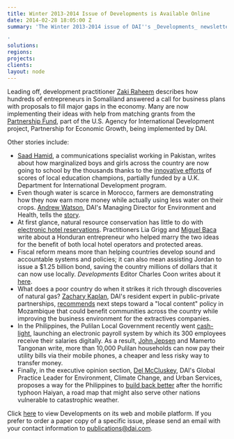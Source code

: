 ```yaml
---
title: Winter 2013-2014 Issue of Developments is Available Online
date: 2014-02-28 18:05:00 Z
summary: 'The Winter 2013-2014 issue of DAI''s _Developments_ newsletter is now available.

'
solutions: 
regions: 
projects: 
clients: 
layout: node
---
```


Leading off, development practitioner [Zaki Raheem][1] describes how hundreds of entrepreneurs in Somaliland answered a call for business plans with proposals to fill major gaps in the economy. Many are now implementing their ideas with help from matching grants from the [Partnership Fund][2], part of the U.S. Agency for International Development project, Partnership for Economic Growth, being implemented by DAI.

Other stories include:

* [Saad Hamid][3], a communications specialist working in Pakistan, writes about how marginalized boys and girls across the country are now going to school by the thousands thanks to the [innovative efforts][4] of scores of local education champions, partially funded by a U.K. Department for International Development program.
* Even though water is scarce in Morocco, farmers are demonstrating how they now earn more money while actually using less water on their crops. [Andrew Watson][5], DAI's Managing Director for Environment and Health, tells the [story][6].
* At first glance, natural resource conservation has little to do with [electronic hotel reservations][7]. Practitioners Lia Grigg and [Miguel Baca][8] write about a Honduran entrepreneur who helped marry the two ideas for the benefit of both local hotel operators and protected areas.
* Fiscal reform means more than helping countries develop sound and accountable systems and policies; it can also mean assisting Jordan to issue a $1.25 billion bond, saving the country millions of dollars that it can now use locally. _Developments_ Editor Charles Coon writes about it [here][9].
* What does a poor country do when it strikes it rich through discoveries of natural gas? [Zachary Kaplan][10], DAI's resident expert in public-private partnerships, [recommends][11] next steps toward a "local content" policy in Mozambique that could benefit communities across the country while improving the business environment for the extractives companies.
* In the Philippines, the Pulilan Local Government recently went [cash-light][12], launching an electronic payroll system by which its 300 employees receive their salaries digitally. As a result, [John Jepsen][13] and Mamerto Tangonan write, more than 10,000 Pulilan households can now pay their utility bills via their mobile phones, a cheaper and less risky way to transfer money.
* Finally, in the executive opinion section, [Del McCluskey][14], DAI's Global Practice Leader for Environment, Climate Change, and Urban Services, proposes a way for the Philippines to [build back better][15] after the horrific typhoon Haiyan, a road map that might also serve other nations vulnerable to catastrophic weather.

Click [here][16] to view Developments on its web and mobile platform. If you prefer to order a paper copy of a specific issue, please send an email with your contact information to [publications@dai.com][17].

[1]: /who-we-are/our-team/zaki-raheem
[2]: http://dai-global-developments.com/articles/to-the-partnership-fund.html?utm_source=daidotcom
[3]: /news/dai-saad-hamid-present-second-education-telenor-youth-summit
[4]: http://dai-global-developments.com/articles/dfid-project-assists-pakistani-boys-and-girls.html?utm_source=daidotcom
[5]: /who-we-are/our-team/andrew-watson
[6]: http://dai-global-developments.com/articles/incentive-for-moroccan-farmers-to-conserve-water.html?utm_source=daidotcom
[7]: http://dai-global-developments.com/articles/natural-resource-conservation-through-electronic-hotel-reservations.html?utm_source=daidotcom
[8]: /who-we-are/our-team/miguel-baca
[9]: http://dai-global-developments.com/articles/fiscal-project-helps-jordan-issue-bond.html?utm_source=daidotcom
[10]: /who-we-are/our-team/zach-kaplan
[11]: http://dai-global-developments.com/articles/mining-for-answers.html?utm_source=daidotcom
[12]: http://dai-global-developments.com/articles/philippine-town.html?utm_source=daidotcom
[13]: /who-we-are/our-team/john-jepsen
[14]: /who-we-are/our-team/del-mccluskey
[15]: http://dai-global-developments.com/articles/building-back-better.html?utm_source=daidotcom
[16]: http://dai-global-developments.com/developments/winter-2013.html?utm_source=daidotcom
[17]: mailto:publications@dai.com?subject=dai.com
